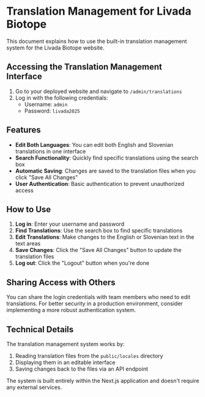 # Translation Management for Livada Biotope

This document explains how to use the built-in translation management system for the Livada Biotope website.

## Accessing the Translation Management Interface

1. Go to your deployed website and navigate to `/admin/translations`
2. Log in with the following credentials:
   - Username: `admin`
   - Password: `livada2025`

## Features

- **Edit Both Languages**: You can edit both English and Slovenian translations in one interface
- **Search Functionality**: Quickly find specific translations using the search box
- **Automatic Saving**: Changes are saved to the translation files when you click "Save All Changes"
- **User Authentication**: Basic authentication to prevent unauthorized access

## How to Use

1. **Log in**: Enter your username and password
2. **Find Translations**: Use the search box to find specific translations
3. **Edit Translations**: Make changes to the English or Slovenian text in the text areas
4. **Save Changes**: Click the "Save All Changes" button to update the translation files
5. **Log out**: Click the "Logout" button when you're done

## Sharing Access with Others

You can share the login credentials with team members who need to edit translations. For better security in a production environment, consider implementing a more robust authentication system.

## Technical Details

The translation management system works by:
1. Reading translation files from the `public/locales` directory
2. Displaying them in an editable interface
3. Saving changes back to the files via an API endpoint

The system is built entirely within the Next.js application and doesn't require any external services.
